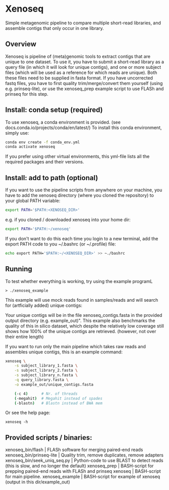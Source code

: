 # Xenoseq
Simple metagenomic pipeline to compare multiple short-read
libraries, and assemble contigs that only occur in one library.

## Overview
Xenoseq is pipeline of (meta)genomic tools to extract
contigs that are unique to one dataset. To use it, you
have to submit a short-read library as a query file (in
which it will look for unique contigs), and one or more 
subject files (which will be used as a reference for 
which reads are unique). Both these files need to be 
supplied in fasta format. If you have uncorrected fastq
files, you have to first quality trim/merge/convert them
yourself (using e.g. prinseq-lite), or use the xenoseq_prep
example script to use FLASh and prinseq for this step.

## Install: conda setup (required) 
To use xenoseq, a conda environment is provided. 
(see docs.conda.io/projects/conda/en/latest/) 
To install this conda environment, simply use: 

```bash
conda env create -f conda_env.yml
conda activate xenoseq
```

If you prefer using other virtual environments, this 
yml-file lists all the required packages and their versions.

## Install: add to path (optional)

If you want to use the pipeline scripts from anywhere on 
your machine, you have to add the xenoseq directory (where
you cloned the repository) to your global PATH variable: 

```bash
export PATH='$PATH:<XENOSEQ_DIR>'
```

e.g. if you cloned / downloaded xenoseq into your home dir:

```bash
export PATH='$PATH:~/xenoseq'
```

If you don't want to do this each time you login to a new
terminal, add the export PATH code to you ~/.bashrc 
(or ~/.profile) file:

```bash
echo export PATH='$PATH:~/<XENOSEQ_DIR>' >> ~./bashrc
```

## Running 
To test whether everything is working, try using the example
programL

```
> ./xenoseq_example
```

This example will use mock reads found in samples/reads and 
will search for (artficially added) unique contigs:

Your unique contigs will be in the file xenoseq_contigs.fasta
in the provided output directory (e.g. example_out)". This 
example also benchmarks the quality of this in silico dataset,
which despite the relatively low coverage still shows how 100%
of the unique contigs are retrieved. (however, not over their
entire length)

If you want to run only the main pipeline which takes raw reads
and assembles unique contigs, this is an example command:

```bash
xenoseq \
	-s subject_library_1.fasta \
	-s subject_library_2.fasta \
	-s subject_library_n.fasta \
	-q query_library.fasta \
	-o example_out/unique_contigs.fasta 

	(-c 4) 		# Nr. of threads
	(-megahit) 	# Megahit instead of spades
	(-blastn) 	# Blastn instead of BWA mem
```

Or see the help page:

```
xenoseq -h
```

## Provided scripts / binaries:
xenoseq_bin/flash  	 	| FLASh software for merging paired-end reads
xenoseq_bin/prinseq-lite 	| Quality trim, remove duplicates, remove adapters
xenoseq_bin/seek_uniq_seq.py 	| Python-code to use BLAST to detect reads (this is slow, and no longer the default)
xenoseq_prep 	 		| BASH-script for prepping paired-end reads with FLASh and prinseq
xenoseq		 		| BASH-script for main pipeline.
xenoseq_example  		| BASH-script for example of xenoseq (output in this dir/example_out) 
